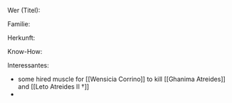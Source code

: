 Wer (Titel):

Familie:

Herkunft:

Know-How:

Interessantes:
- some hired muscle for [[Wensicia Corrino]] to kill [[Ghanima Atreides]] and [[Leto Atreides II †]]
- 